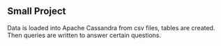 ## Small Project 
Data is loaded into Apache Cassandra from csv files, tables are created. Then queries are written to answer certain questions.  
